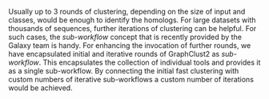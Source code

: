  Usually up to 3 rounds of clustering, depending on the size of input and classes, would be enough to identify the homologs. For large datasets with thousands of sequences, further iterations of clustering can be helpful. For such cases, the *sub-workflow* concept that is recently provided by the Galaxy team is handy. For enhancing the invocation of further rounds, we have encapsulated initial and iterative rounds of GraphClust2 as *sub-workflow*. This encapsulates the collection of individual tools and provides it as a single sub-workflow. By connecting the initial fast clustering with custom numbers of iterative sub-workflows a custom number of iterations would be achieved.  